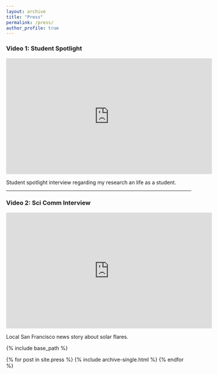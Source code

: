 ```yaml
---
layout: archive
title: "Press"
permalink: /press/
author_profile: true
---
```

### Video 1: Student Spotlight

<iframe width="560" height="315" src="https://www.youtube.com/embed/UbX1JVADu-8" frameborder="0" allow="accelerometer; autoplay; clipboard-write; encrypted-media; gyroscope; picture-in-picture" allowfullscreen></iframe>

Student spotlight interview regarding my research an life as a student.


---

### Video 2: Sci Comm Interview

<iframe width="560" height="315" src="https://www.youtube.com/embed/M3Lrjj7djyU" frameborder="0" allow="accelerometer; autoplay; clipboard-write; encrypted-media; gyroscope; picture-in-picture" allowfullscreen></iframe>

Local San Francisco news story about solar flares.

{% include base_path %}

{% for post in site.press %}
  {% include archive-single.html %}
{% endfor %}
